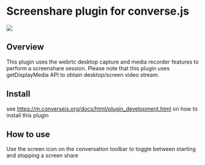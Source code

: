 # Screenshare plugin for converse.js

<img src="https://github.com/conversejs/community-plugins/blob/master/packages/screenshare/screenshare.png" />

## Overview
This plugin uses the webrtc desktop capture and media recorder features to perform a screenshare session. Please note that this plugin uses getDisplayMedia API to obtain desktop/screen video stream.

## Install
see https://m.conversejs.org/docs/html/plugin_development.html on how to install this plugin

## How to use
Use the screen icon on the conversation toolbar to toggle between starting and stopping a screen share
